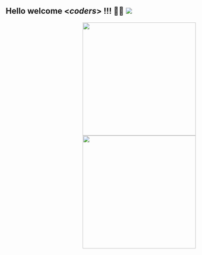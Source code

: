 <h2> Hello welcome <<i>coders</i>> !!! 🧑‍💻 <img src='https://komarev.com/ghpvc/?username=JCarpena710&color=ff69b4&style=flat-square'> </h2>

<img align='right' src='https://media.discordapp.net/attachments/399448944889036801/644551801588154398/398757aeeeda71f41e82091fcf0496f3.gif' width='300"'>
<img align='right' src='https://i.pinimg.com/originals/1f/a7/68/1fa76803557415a955883b6d205e9a90.gif' width='300'>

<!--
## 💻 Projects

## ⚡ Technologies 

## 📊 My Stats
<div align=center>
<img height="150em" src="https://github-readme-stats.vercel.app/api?username=jcarpena710&show_icons=true&theme=github_dark" />
<img height="150em" src="https://github-readme-stats.vercel.app/api/top-langs/?username=jcarpena710&layout=compact&theme=github_dark" />
</div>
-->
